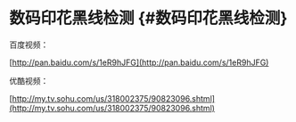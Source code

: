 # 数码印花黑线检测 {#数码印花黑线检测}

百度视频：

[http://pan.baidu.com/s/1eR9hJFG](http://pan.baidu.com/s/1eR9hJFG)

优酷视频：

[http://my.tv.sohu.com/us/318002375/90823096.shtml](http://my.tv.sohu.com/us/318002375/90823096.shtml)


